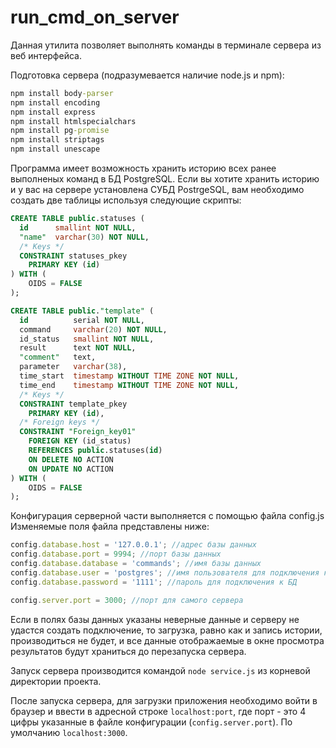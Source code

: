 # run_cmd_on_server
Данная утилита позволяет выполнять команды в терминале сервера из веб интерфейса.

Подготовка сервера (подразумевается наличие node.js и npm):
```cmd
npm install body-parser
npm install encoding
npm install express
npm install htmlspecialchars
npm install pg-promise
npm install striptags
npm install unescape
```

Программа имеет возможность хранить историю всех ранее выполненых команд в БД PostgreSQL. Если вы хотите хранить историю и у вас на сервере установлена СУБД PostrgeSQL, вам необходимо создать две таблицы используя следующие скрипты:
```sql
CREATE TABLE public.statuses (
  id      smallint NOT NULL,
  "name"  varchar(30) NOT NULL,
  /* Keys */
  CONSTRAINT statuses_pkey
    PRIMARY KEY (id)
) WITH (
    OIDS = FALSE
);

CREATE TABLE public."template" (
  id          serial NOT NULL,
  command     varchar(20) NOT NULL,
  id_status   smallint NOT NULL,
  result      text NOT NULL,
  "comment"   text,
  parameter   varchar(38),
  time_start  timestamp WITHOUT TIME ZONE NOT NULL,
  time_end    timestamp WITHOUT TIME ZONE NOT NULL,
  /* Keys */
  CONSTRAINT template_pkey
    PRIMARY KEY (id),
  /* Foreign keys */
  CONSTRAINT "Foreign_key01"
    FOREIGN KEY (id_status)
    REFERENCES public.statuses(id)
    ON DELETE NO ACTION
    ON UPDATE NO ACTION
) WITH (
    OIDS = FALSE
);
```
Конфигурация серверной части выполняется с помощью файла config.js
Изменяемые поля файла представлены ниже:
```javascript
config.database.host = '127.0.0.1'; //адрес базы данных
config.database.port = 9994; //порт базы данных
config.database.database = 'commands'; //имя базы данных
config.database.user = 'postgres'; //имя пользователя для подключения к БД
config.database.password = '1111'; //пароль для подключения к БД

config.server.port = 3000; //порт для самого сервера
```
Если в полях базы данных указаны неверные данные и серверу не удастся создать подключение, то загрузка, равно как и запись истории, производиться не будет, и все данные отображаемые в окне просмотра результатов будут храниться до перезапуска сервера.

Запуск сервера производится командой ```node service.js``` из корневой директории проекта.

После запуска сервера, для загрузки приложения необходимо войти в браузер и ввести в адресной строке ```localhost:port```, где порт - это 4 цифры указанные в файле конфигурации (```config.server.port```). По умолчанию ```localhost:3000```.

